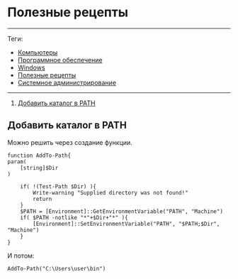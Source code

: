 # Полезные рецепты



---

Теги:

- [Компьютеры](../../_tags/компьютеры.md)
- [Программное обеспечение](../../_tags/программное%20обеспечение.md)
- [Windows](../../_tags/windows.md)
- [Полезные рецепты](../../_tags/полезные%20рецепты.md)
- [Системное администрирование](../../_tags/системное%20администрирование.md)

---

1. [Добавить каталог в PATH](#Добавить-каталог-в-PATH)

## Добавить каталог в PATH

Можно решить через создание функции.

```shell
function AddTo-Path{
param(
    [string]$Dir
)

    if( !(Test-Path $Dir) ){
        Write-warning "Supplied directory was not found!"
        return
    }
    $PATH = [Environment]::GetEnvironmentVariable("PATH", "Machine")
    if( $PATH -notlike "*"+$Dir+"*" ){
        [Environment]::SetEnvironmentVariable("PATH", "$PATH;$Dir", "Machine")
    }
}
```

И потом:

```shell
AddTo-Path("C:\Users\user\bin")
```
